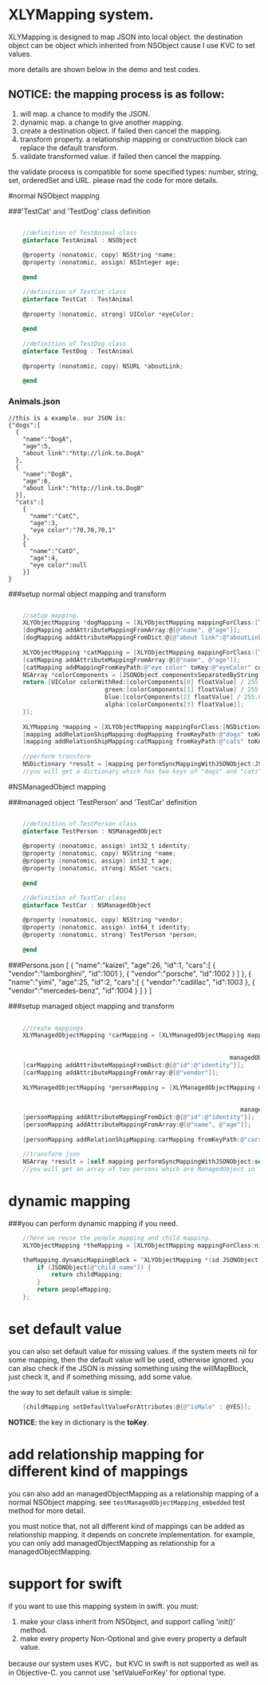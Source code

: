 XLYMapping system.
======

XLYMapping is designed to map JSON into local object.
the destination object can be object which inherited from NSObject cause I use KVC to set values.

more details are shown below in the demo and test codes.

NOTICE: the mapping process is as follow:
------
1. will map. a chance to modify the JSON.
2. dynamic map. a change to give another mapping.
3. create a destination object. if failed then cancel the mapping.
4. transform property. a relationship mapping or construction block can replace the default transform.
5. validate transformed value. if failed then cancel the mapping.

the validate process is compatible for some specified types: number, string, set, orderedSet and URL. please read the code for more details.

#normal NSObject mapping

###'TestCat' and 'TestDog' class definition

```objective-c

    //definition of TestAnimal class
    @interface TestAnimal : NSObject
   
    @property (nonatomic, copy) NSString *name;
    @property (nonatomic, assign) NSInteger age;
    
    @end

    //definition of TestCat class
    @interface TestCat : TestAnimal
    
    @property (nonatomic, strong) UIColor *eyeColor;
    
    @end
    
    //definition of TestDog class
    @interface TestDog : TestAnimal
    
    @property (nonatomic, copy) NSURL *aboutLink;
    
    @end
```

### Animals.json
    //this is a example. our JSON is:
    {"dogs":[
      {
        "name":"DogA",
        "age":5,
        "about link":"http://link.to.DogA"
      },
      {
        "name":"DogB",
        "age":6,
        "about link":"http://link.to.DogB"
      }],
      "cats":[
        {
          "name":"CatC",
          "age":3,
          "eye color":"70,70,70,1"
        },
        {
          "name":"CatD",
          "age":4,
          "eye color":null
        }]
    }

###setup normal object mapping and transform

```objective-c

    //setup mapping.
    XLYObjectMapping *dogMapping = [XLYObjectMapping mappingForClass:[TestDog class]];
    [dogMapping addAttributeMappingFromArray:@[@"name", @"age"]];
    [dogMapping addAttributeMappingFromDict:@{@"about link":@"aboutLink"}];
    
    XLYObjectMapping *catMapping = [XLYObjectMapping mappingForClass:[TestCat class]];
    [catMapping addAttributeMappingFromArray:@[@"name", @"age"]];
    [catMapping addMappingFromKeyPath:@"eye color" toKey:@"eyeColor" construction:^id(id JSONObject) {
    NSArray *colorComponents = [JSONObject componentsSeparatedByString:@","];
    return [UIColor colorWithRed:[colorComponents[0] floatValue] / 255.0f
                           green:[colorComponents[1] floatValue] / 255.0f
                           blue:[colorComponents[2] floatValue] / 255.0f
                           alpha:[colorComponents[3] floatValue]];
    }];
        
    XLYMapping *mapping = [XLYObjectMapping mappingForClass:[NSDictionary class]];
    [mapping addRelationShipMapping:dogMapping fromKeyPath:@"dogs" toKey:@"dogs"];
    [mapping addRelationShipMapping:catMapping fromKeyPath:@"cats" toKey:@"cats"];
     
    //perform transform
    NSDictionary *result = [mapping performSyncMappingWithJSONObject:JSONObject error:&error];
    //you will get a dictionary which has two keys of "dogs" and "cats". see test codes for more detail. 
```

#NSManagedObject mapping

###managed object 'TestPerson' and 'TestCar' definition

```objective-c

    //definition of TestPerson class
    @interface TestPerson : NSManagedObject
    
    @property (nonatomic, assign) int32_t identity;
    @property (nonatomic, copy) NSString *name;
    @property (nonatomic, assign) int32_t age;
    @property (nonatomic, strong) NSSet *cars;
    
    @end

    //definition of TestCar class
    @interface TestCar : NSManagedObject
    
    @property (nonatomic, copy) NSString *vendor;
    @property (nonatomic, assign) int64_t identity;
    @property (nonatomic, strong) TestPerson *person;
    
    @end
```

###Persons.json
    [
      {
        "name":"kaizei",
        "age":26,
        "id":1,
        "cars":[
          {
            "vendor":"lamborghini",
            "id":1001
          },
          {
            "vendor":"porsche",
            "id":1002
          }
        ]
      },
      {
        "name":"yimi",
        "age":25,
        "id":2,
        "cars":[
          {
            "vendor":"cadillac",
            "id":1003
          },
          {
            "vendor":"mercedes-benz",
            "id":1004
          }
        ]
      }
    ]

###setup managed object mapping and transform

```objective-c
    
    //create mappings.
    XLYManagedObjectMapping *carMapping = [XLYManagedObjectMapping mappingForClass:TestCar.class
                                                                        entityName:@"Car"
                                                                       primaryKeys:@[@"identity"]
                                                              managedObjectContext:self.context];
    [carMapping addAttributeMappingFromDict:@{@"id":@"identity"}];
    [carMapping addAttributeMappingFromArray:@[@"vendor"]];
    
    XLYManagedObjectMapping *personMapping = [XLYManagedObjectMapping mappingForClass:TestPerson.class
                                                                           entityName:@"Person"
                                                                          primaryKeys:@[@"identity"]
                                                                 managedObjectContext:self.context];
    [personMapping addAttributeMappingFromDict:@{@"id":@"identity"}];
    [personMapping addAttributeMappingFromArray:@[@"name", @"age"]];
    
    [personMapping addRelationShipMapping:carMapping fromKeyPath:@"cars" toKey:@"cars"];
    
    //transform json
    NSArray *result = [self.mapping performSyncMappingWithJSONObject:self.JSONObject error:&error];
    //you will get an array of two persons which are ManagedObject in 'self.context'.
```


dynamic mapping
======

###you can perform dynamic mapping if you need.
```objective-c
    //here we reuse the people mapping and child mapping.
    XLYObjectMapping *theMapping = [XLYObjectMapping mappingForClass:nil];

    theMapping.dynamicMappingBlock = ^XLYObjectMapping *(id JSONObject) {
        if (JSONObject[@"child_name"]) {
            return childMapping;
        }
        return peopleMapping;
    };
```

set default value
======
you can also set default value for missing values. if the system meets nil for some mapping, then the default value will be used, otherwise ignored. you can also check if the JSON is missing something using the willMapBlock, just check it, and if something missing, add some value.

the way to set default value is simple:

```objective-c
    [childMapping setDefaultValueForAttributes:@{@"isMale" : @YES}];
```
**NOTICE**: the key in dictionary is the **toKey**.


add relationship mapping for different kind of mappings
======
you can also add an managedObjectMapping as a relationship mapping of a normal NSObject mapping.
see `testManagedObjectMapping_embedded` test method for more detail.

you must notice that, not all different kind of mappings can be added as relationship mapping. it depends on concrete implementation.
for example, you can only add managedObjectMapping as relationship for a managedObjectMapping. 

support for swift
======

if you want to use this mapping system in swift. you must:

1. make your class inherit from NSObject, and support calling 'init()' method.
2. make every property Non-Optional and give every property a default value.

because our system uses KVC，but KVC in swift is not supported as well as in Objective-C.
you cannot use 'setValueForKey' for optional type.
